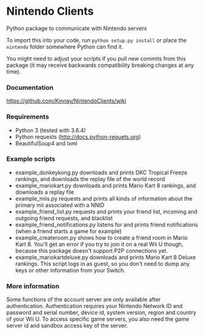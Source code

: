 # Nintendo Clients
Python package to communicate with Nintendo servers

To import this into your code, run `python setup.py install` or place the `nintendo` folder somewhere Python can find it.

You might need to adjust your scripts if you pull new commits from this package (it may receive backwards compatibility breaking changes at any time).

### Documentation
https://github.com/Kinnay/NintendoClients/wiki

### Requirements
* Python 3 (tested with 3.6.4)
* Python requests (http://docs.python-requets.org)
* BeautifulSoup4 and lxml

### Example scripts
* example_donkeykong.py downloads and prints DKC Tropical Freeze rankings, and downloads the replay file of the world record
* example_mariokart.py downloads and prints Mario Kart 8 rankings, and downloads a replay file
* example_miis.py requests and prints all kinds of information about the primary mii associated with a NNID
* example_friend_list.py requests and prints your friend list, incoming and outgoing friend requests, and blacklist
* example_friend_notifications.py listens for and prints friend notifications (when a friend starts a game for example)
* example_createroom.py shows how to create a friend room in Mario Kart 8. You'll get an error if you try to join it on a real Wii U though, because this package doesn't support P2P connections yet.
* example_mariokartdeluxe.py downloads and prints Mario Kart 8 Deluxe rankings. This script logs in as guest, so you don't need to dump any keys or other information from your Switch.

### More information
Some functions of the account server are only available after authentication. Authentication requires your Nintendo Network ID and password and serial number, device id, system version, region and country of your Wii U. To access specific game servers, you also need the game server id and sandbox access key of the server.
